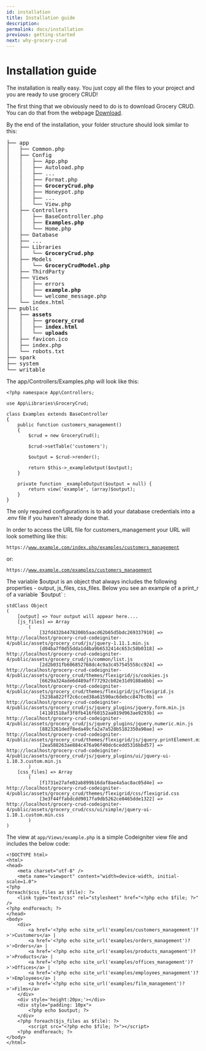 ```yaml
---
id: installation
title: Installation guide
description: 
permalink: docs/installation
previous: getting-started
next: why-grocery-crud
---
```


# Installation guide

The installation is really easy. You just copy all the files to your project and you are ready to use grocery CRUD!

The first thing that we obviously need to do is to download Grocery CRUD. You can do that from the webpage [Download](/docs/download).

By the end of the installation, your folder structure should look similar to this:

<pre>├── app
│   ├── Common.php
│   ├── Config
│   │   ├── App.php
│   │   ├── Autoload.php
│   │   ├── ...
│   │   ├── Format.php
│   │   ├── <strong>GroceryCrud.php</strong>
│   │   ├── Honeypot.php
│   │   ├── ...
│   │   └── View.php
│   ├── Controllers
│   │   ├── BaseController.php
│   │   ├── <strong>Examples.php</strong>
│   │   └── Home.php
│   ├── Database
│   ├── ...
│   ├── Libraries
│   │   └── <strong>GroceryCrud.php</strong>
│   ├── Models
│   │   └── <strong>GroceryCrudModel.php</strong>
│   ├── ThirdParty
│   ├── Views
│   │   ├── errors
│   │   ├── <strong>example.php</strong>
│   │   └── welcome_message.php
│   └── index.html
├── public
│   ├── <strong>assets</strong>
│   │   ├── <strong>grocery_crud</strong>
│   │   ├── <strong>index.html</strong>
│   │   └── <strong>uploads</strong>
│   ├── favicon.ico
│   ├── index.php
│   └── robots.txt
├── spark
├── system
└── writable</pre>

The app/Controllers/Examples.php will look like this:

<pre><code class="language-php">&lt;?php namespace App\Controllers;

use App\Libraries\GroceryCrud;

class Examples extends BaseController
{
    public function customers_management()
    {
        $crud = new GroceryCrud();

        $crud->setTable('customers');

        $output = $crud->render();

        return $this->_exampleOutput($output);
    }

    private function _exampleOutput($output = null) {
        return view('example', (array)$output);
    }
}</code></pre>

The only required configurations is to add your database credentials into a .env file  if you haven't already done that.

In order to access the URL file for customers_management your URL will look something like this:

<code>https:&#47;&#47;www.example.com/index.php/examples/customers_management</code>

or:

<code>https:&#47;&#47;www.example.com/examples/customers_management</code>

The variable $output is an object that always includes the following properties - output, js_files, css_files. 
Below you see an example of a print_r of a variable `$output` :

    stdClass Object
    (
        [output] => Your output will appear here....
        [js_files] => Array
            (
                [32fd432b4478200b5aacd62b65d5bdc269337910] => http://localhost/grocery-crud-codeigniter-4/public/assets/grocery_crud/js/jquery-1.11.1.min.js
                [d04ba7f0d55dda1d4ba9b6532414c653c58b0318] => http://localhost/grocery-crud-codeigniter-4/public/assets/grocery_crud/js/common/list.js
                [2d2b031fb606852768dc4c9a3c457545558cc924] => http://localhost/grocery-crud-codeigniter-4/public/assets/grocery_crud/themes/flexigrid/js/cookies.js
                [6629a324ade6d489aff77292cb02e31d9188a6bb] => http://localhost/grocery-crud-codeigniter-4/public/assets/grocery_crud/themes/flexigrid/js/flexigrid.js
                [5238a822ff2c6cced38a61590ac6debcc847bc0b] => http://localhost/grocery-crud-codeigniter-4/public/assets/grocery_crud/js/jquery_plugins/jquery.form.min.js
                [41101518af3f8fb416f60152aa019d963ae9293b] => http://localhost/grocery-crud-codeigniter-4/public/assets/grocery_crud/js/jquery_plugins/jquery.numeric.min.js
                [8823261dedf8eda49cfa2a7a528b5182350a90ae] => http://localhost/grocery-crud-codeigniter-4/public/assets/grocery_crud/themes/flexigrid/js/jquery.printElement.min.js
                [2ea588263ae884c476a96f40dc6cedd5316bbd57] => http://localhost/grocery-crud-codeigniter-4/public/assets/grocery_crud/js/jquery_plugins/ui/jquery-ui-1.10.3.custom.min.js
            )
        [css_files] => Array
            (
                [f1731e27afe02ab899b16daf8ae4a5ac8ac05d4e] => http://localhost/grocery-crud-codeigniter-4/public/assets/grocery_crud/themes/flexigrid/css/flexigrid.css
                [3e3f44ffabdcdd9017fa9db5262ce0465dde1322] => http://localhost/grocery-crud-codeigniter-4/public/assets/grocery_crud/css/ui/simple/jquery-ui-1.10.1.custom.min.css
            )
    )
    
The view at `app/Views/example.php` is a simple Codeigniter view file and includes the below code:

<pre><code class="language-php">&lt;!DOCTYPE html&gt;
&lt;html&gt;
&lt;head&gt;
    &lt;meta charset="utf-8" /&gt;
    &lt;meta name="viewport" content="width=device-width, initial-scale=1.0"&gt;
&lt;?php 
foreach($css_files as $file): ?&gt;
	&lt;link type="text/css" rel="stylesheet" href="&lt;?php echo $file; ?&gt;" /&gt;
&lt;?php endforeach; ?&gt;
&lt;/head&gt;
&lt;body&gt;
	&lt;div&gt;
	    &lt;a href='&lt;?php echo site_url('examples/customers_management')?&gt;'&gt;Customers&lt;/a&gt; |
	    &lt;a href='&lt;?php echo site_url('examples/orders_management')?&gt;'&gt;Orders&lt;/a&gt; |
	    &lt;a href='&lt;?php echo site_url('examples/products_management')?&gt;'&gt;Products&lt;/a&gt; |
	    &lt;a href='&lt;?php echo site_url('examples/offices_management')?&gt;'&gt;Offices&lt;/a&gt; | 
	    &lt;a href='&lt;?php echo site_url('examples/employees_management')?&gt;'&gt;Employees&lt;/a&gt; |		 
	    &lt;a href='&lt;?php echo site_url('examples/film_management')?&gt;'&gt;Films&lt;/a&gt;
	&lt;/div&gt;
	&lt;div style='height:20px;'&gt;&lt;/div&gt;  
    &lt;div style="padding: 10px"&gt;
		&lt;?php echo $output; ?&gt;
    &lt;/div&gt;
    &lt;?php foreach($js_files as $file): ?&gt;
        &lt;script src="&lt;?php echo $file; ?&gt;"&gt;&lt;/script&gt;
    &lt;?php endforeach; ?&gt;
&lt;/body&gt;
&lt;/html&gt;</code></pre>

    